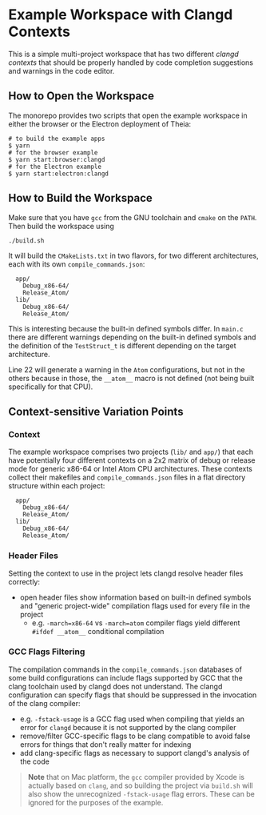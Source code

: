 # Example Workspace with Clangd Contexts

This is a simple multi-project workspace that has two different _clangd contexts_ that should be properly handled by code completion suggestions and warnings in the code editor.

## How to Open the Workspace

The monorepo provides two scripts that open the example workspace in either the browser or the Electron deployment of Theia:

```console
# to build the example apps
$ yarn
# for the browser example
$ yarn start:browser:clangd
# for the Electron example
$ yarn start:electron:clangd
```

## How to Build the Workspace

Make sure that you have `gcc` from the GNU toolchain and `cmake` on the `PATH`.
Then build the workspace using

```console
./build.sh
```

It will build the `CMakeLists.txt` in two flavors, for two different architectures, each with its own `compile_commands.json`:

```text
  app/
    Debug_x86-64/
    Release_Atom/
  lib/
    Debug_x86-64/
    Release_Atom/
```

This is interesting because the built-in defined symbols differ.
In `main.c` there are different warnings depending on the built-in defined symbols and the definition of the `TestStruct_t` is different depending on the target architecture.

Line 22 will generate a warning in the `Atom` configurations, but not in the others because in those, the `__atom__` macro is not defined (not being built specifically for that CPU).

## Context-sensitive Variation Points

### Context

The example workspace comprises two projects (`lib/` and `app/`) that each have potentially four different contexts on a 2x2 matrix of debug or release mode for generic x86-64 or Intel Atom CPU architectures.
These contexts collect their makefiles and `compile_commands.json` files in a flat directory structure within each project:

```text
  app/
    Debug_x86-64/
    Release_Atom/
  lib/
    Debug_x86-64/
    Release_Atom/
```

### Header Files

Setting the context to use in the project lets clangd resolve header files correctly:

-   open header files show information based on built-in defined symbols and "generic project-wide" compilation flags used for every file in the project
    -   e.g. `-march=x86-64` vs `-march=atom` compiler flags yield different `#ifdef __atom__` conditional compilation

### GCC Flags Filtering

The compilation commands in the `compile_commands.json` databases of some build configurations can include flags supported by GCC that the clang toolchain used by clangd does not understand.
The clangd configuration can specify flags that should be suppressed in the invocation of the clang compiler:

-   e.g. `-fstack-usage` is a GCC flag used when compiling that yields an error for `clangd` because it is not supported by the clang compiler
-   remove/filter GCC-specific flags to be clang compatible to avoid false errors for things that don't really matter for indexing
-   add clang-specific flags as necessary to support clangd's analysis of the code

> **Note** that on Mac platform, the `gcc` compiler provided by Xcode is actually based on `clang`, and so building the project via `build.sh` will also show the unrecognized `-fstack-usage` flag errors.
> These can be ignored for the purposes of the example.
